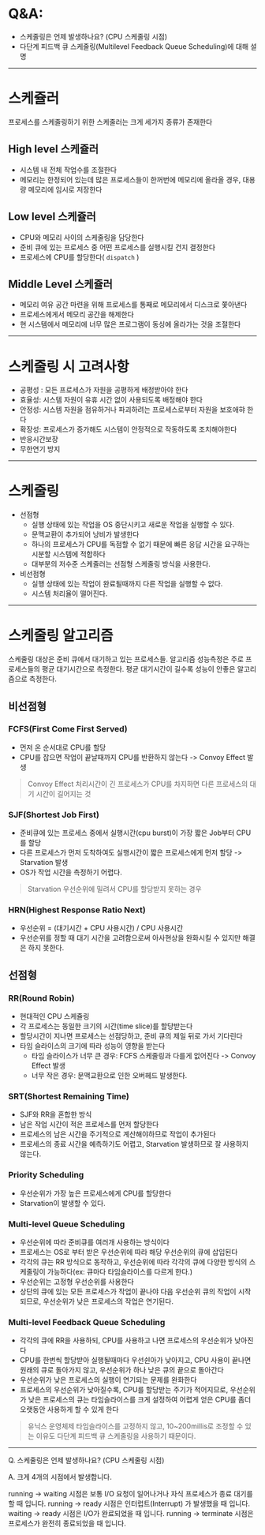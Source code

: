 
#   Q&A:

-   스케줄링은 언제 발생하나요? (CPU 스케줄링 시점)
-   다단계 피드백 큐 스케줄링(Multilevel Feedback Queue Scheduling)에 대해 설명

---
#   스케쥴러

프로세스를 스케줄링하기 위한 스케줄러는 크게 세가지 종류가 존재한다

##  High level 스케쥴러

-   시스템 내 전체 작업수를 조절한다
-   메모리는 한정되어 있는데 많은 프로세스들이 한꺼번에 메모리에 올라올 경우, 대용량 메모리에 임시로 저장한다

##  Low level 스케쥴러

-   CPU와 메모리 사이의 스케줄링을 담당한다
-   준비 큐에 있는 프로세스 중 어떤 프로세스를 실행시킬 건지 결정한다
-   프로세스에 CPU를 할당한다( `dispatch` )
  
##  Middle Level 스케쥴러

-   메모리 여유 공간 마련을 위해 프로세스를 통째로 메모리에서 디스크로 쫓아낸다
-   프로세스에게서 메모리 공간을 해제한다
-   현 시스템에서 메모리에 너무 많은 프로그램이 동싱에 올라가는 것을 조절한다

---

#   스케줄링 시 고려사항

-   공평성 : 모든 프로세스가 자원을 공평하게 배정받아야 한다
-   효율성: 시스템 자원이 유휴 시간 없이 사용되도록 배정해야 한다
-   안정성: 시스템 자원을 점유하거나 파괴하려는 프로세스로부터 자원을 보호애햐 한다
-   확장성: 프로세스가 증가해도 시스템이 안정적으로 작동하도록 조치해야한다
-   반응시간보장
-   무한연기 방지

---

#   스케줄링 

-   선점형
    -   실행 상태에 있는 작업을 OS 중단시키고 새로운 작업을 실행할 수 있다.
    -   문맥교환이 추가되어 낭비가 발생한다
    -   하나의 프로세스가 CPU를 독점할 수 없기 때문에 빠른 응답 시간을 요구하는 시분할 시스템에 적합하다
    -   대부분의 저수준 스케줄러는 선점형 스케줄링 방식을 사용한다.
-   비선점형
    -   실행 상태에 있는 작업이 완료될때까지 다른 작업을 실행할 수 없다.
    -   시스템 처리율이 떨어진다.


---

#   스케줄링 알고리즘

스케줄링 대상은 준비 큐에서 대기하고 있는 프로세스들.
알고리즘 성능측정은 주로 프로세스들의 평균 대기시간으로 측정한다. 평균 대기시간이 길수록 성능이 안좋은 알고리즘으로 측정한다.

##  비선점형

### FCFS(First Come First Served)

-   먼저 온 순서대로 CPU를 할당
-   CPU를 잡으면 작업이 끝날때까지 CPU를 반환하지 않는다 -> Convoy Effect 발생

> Convoy Effect
> 처리시간이 긴 프로세스가 CPU를 차지하면 다른 프로세스의 대기 시간이 길어지는 것

### SJF(Shortest Job First)

-   준비큐에 있는 프로세스 중에서 실행시간(cpu burst)이 가장 짧은 Job부터 CPU를 할당
-   다른 프로세스가 먼저 도착하여도 실행시간이 짧은 프로세스에게 먼저 할당 -> Starvation 발생
-   OS가 작업 시간을 측정하기 어렵다.

> Starvation
> 우선순위에 밀려서 CPU를 할당받지 못하는 경우

### HRN(Highest Response Ratio Next)

-   우선순위 = (대기시간 + CPU 사용시간) / CPU 사용시간
-   우선순위를 정할 때 대기 시간을 고려함으로써 아사현상을 완화시킬 수 있지만 해결은 하지 못한다.


##  선점형

### RR(Round Robin)
-   현대적인 CPU 스케쥴링
-   각 프로세스는 동일한 크기의 시간(time slice)를 할당받는다
-   할당시간이 지나면 프로세스는 선점당하고, 준비 큐의 제일 뒤로 가서 기다린다
-   타임 슬라이스의 크기에 따라 성능이 영향을 받는다
    -   타임 슬라이스가 너무 큰 경우: FCFS 스케줄링과 다를게 없어진다 -> Convoy Effect 발생
    -   너무 작은 경우: 문맥교환으로 인한 오버헤드 발생한다.

### SRT(Shortest Remaining Time)
-   SJF와 RR을 혼합한 방식
-   남은 작업 시간이 적은 프로세스를 먼저 할당한다
-   프로세스의 남은 시간을 주기적으로 계산해야하므로 작업이 추가된다
-   프로세스의 종료 시간을 예측하기도 어렵고, Starvation 발생하므로 잘 사용하지 않는다.

### Priority Scheduling
- 우선순위가 가장 높은 프로세스에게 CPU를 할당한다
- Starvation이 발생할 수 있다.
  
### Multi-level Queue Scheduling
-   우선순위에 따라 준비큐를 여러개 사용하는 방식이다
-   프로세스는 OS로 부터 받은 우선순위에 따라 해당 우선순위의 큐에 삽입된다
-   각각의 큐는 RR 방식으로 동작하고, 우선순위에 따라 각각의 큐에 다양한 방식의 스케줄링이 가능하다(ex: 큐마다 타임슬라이스를 다르게 한다.)
-   우선순위는 고정형 우선순위를 사용한다
-   상단의 큐에 있는 모든 프로세스가 작업이 끝나야 다음 우선순위 큐의 작업이 시작되므로, 우선순위가 낮은 프로세스의 작업은 연기된다.

### Multi-level Feedback Queue Scheduling
-   각각의 큐에 RR을 사용하되, CPU를 사용하고 나면 프로세스의 우선순위가 낮아진다
-   CPU를 한번씩 할당받아 실행될때마다 우선쉰아가 낮아지고, CPU 사용이 끝나면 원래의 큐로 돌아가지 않고, 우선순위가 하나 낮은 큐의 끝으로 돌아간다
-   우선순위가 낮은 프로세스의 실행이 연기되는 문제를 완화한다
-   프로세스의 우선순위가 낮아질수록, CPU를 할당받는 주기가 적어지므로, 우선순위가 낮은 프로세스의 큐는 타임슬라이스를 크게 설정하여 어렵게 얻은 CPU를 좀더 오랫동안 사용하게 할 수 있게 한다

> 유닉스 운영체제
> 타임슬라이스를 고정하지 않고, 10~200millis로 조정할 수 있는 이유도 다단계 피드백 큐 스케줄링을 사용하기 때문이다.
  


---

Q. 스케줄링은 언제 발생하나요? (CPU 스케줄링 시점)

A.  크게 4개의 시점에서 발생합니다. 

running -> waiting 시점은 보통 I/O 요청이 일어나거나 자식 프로세스가 종료 대기를 할 때 입니다.
running -> ready 시점은 인터럽트(Interrupt) 가 발생했을 때 입니다.
waiting -> ready 시점은 I/O가 완료되었을 때 입니다.
running -> terminate 시점은 프로세스가 완전히 종료되었을 때 입니다.